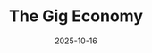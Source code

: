 ---
layout: lecture
published: true    # jekyll on to ensure lecture content is rendered
released: true    # custom variable to display link on webpage
number: 8
week: 8
date: 2025-10-16
presented_by: Lisa Yan
title: The Gig Economy
files:
  slides: 
  survey: 
    name:
    link: 
    required: 
  additional_files:
readings: 
  - name: "Court Upholds Prop. 22 in Big Win for Gig Firms Like Lyft and Uber"
    link: "https://www.kqed.org/news/11943454/court-upholds-prop-22-in-big-win-for-gig-firms-like-lyft-and-uber"
    target: 
    author: "Grace Geyde"
    publisher: "KQED"
    year: 2023
    type: required
    is_h195: false
    edpost:
  - name: "California Uber and Lyft drivers closer to being able to unionize after crucial vote"
    link: "https://calmatters.org/economy/2025/09/gig-worker-union-bill-passes/"
    target: 
    author: "Levi Sumagaysay"
    publisher: "Cal Matters"
    year: 2025
    type: required
    is_h195: false
    edpost:    
  - name: "Prop. 22: California gig companies, workers get their day in appeals court"
    link: "https://www.latimes.com/business/story/2022-12-13/california-prop-22-appeals-court-hearing-weighs-gig-workers-fate"
    target: 
    author: "Suhauna Hussain"
    publisher: "LA Times"
    year: 2022
    type: recommended
    is_h195: false
    edpost:
  - name: "Lina Khan’s Battle to Rein in Big Tech"
    link: "https://www.newyorker.com/magazine/2021/12/06/lina-khans-battle-to-rein-in-big-tech"
    target: 
    author: "Sheelah Kolhatkar"
    publisher: "The New Yorker"
    year: 2021
    type: optional
    is_h195: false
    edpost: 

  - name: "Palo Alto : a history of California, capitalism, and the world [Chapter 5.3 - Bucket of Crabs & Speed Bumps]"
    link: "https://search.library.berkeley.edu/discovery/fulldisplay?docid=alma991086030432606532&context=L&vid=01UCS_BER:UCB&lang=en&search_scope=DN_and_CI&adaptor=Local%20Search%20Engine&tab=Default_UCLibrarySearch&query=any,contains,Palo%20Alto:%20A%20History%20of%20California,%20Capitalism,%20and%20the%20World&offset=0"
    target: 
    author: "Malcom Harris"
    publisher: "Little, Brown and Company"
    year: 2023
    type: required
    is_h195: true
    edpost:

  - name: "Work Pray Code [Introduction]"
    link: "https://muse.jhu.edu/book/99909"
    target: 
    author: Carolyn Chen
    publisher: "Princeton University Press"
    year: 2022
    type: required
    is_h195: true
    edpost:

---